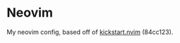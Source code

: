 # Neovim

My neovim config, based off of [kickstart.nvim](https://github.com/nvim-lua/kickstart.nvim) (84cc123).
